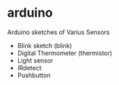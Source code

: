 # arduino

Arduino sketches of Varius Sensors<br>

+ Blink sketch (blink)
+ Digital Thermometer (thermistor)
+ Light sensor
+ IRdetect
+ Pushbutton

